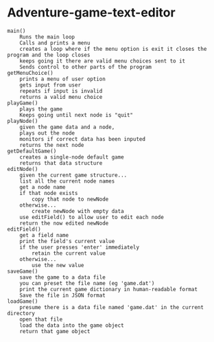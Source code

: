 # Adventure-game-text-editor

    main() 
        Runs the main loop
        Calls and prints a menu
        creates a loop where if the menu option is exit it closes the program and the loop closes
        keeps going it there are valid menu choices sent to it 
        Sends control to other parts of the program
    getMenuChoice()
        prints a menu of user option
        gets input from user 
        repeats if input is invalid
        returns a valid menu choice
    playGame()
        plays the game
        Keeps going until next node is "quit"
    playNode()
        given the game data and a node,
        plays out the node
        monitors if correct data has been inputed
        returns the next node
    getDefaultGame()
        creates a single-node default game
        returns that data structure
    editNode()
        given the current game structure...
        list all the current node names
        get a node name
        if that node exists
            copy that node to newNode
        otherwise...
            create newNode with empty data
        use editField() to allow user to edit each node
        return the now edited newNode
    editField()
        get a field name
        print the field's current value
        if the user presses 'enter' immediately
            retain the current value
        otherwise...
            use the new value
    saveGame()
        save the game to a data file
        you can preset the file name (eg 'game.dat')
        print the current game dictionary in human-readable format
        Save the file in JSON format
    loadGame()
        presume there is a data file named 'game.dat' in the current directory
        open that file
        load the data into the game object
        return that game object
